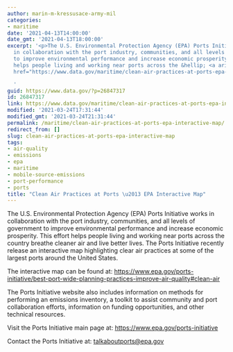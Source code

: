 ```yaml
---
author: marin-m-kressusace-army-mil
categories:
- maritime
date: '2021-04-13T14:00:00'
date_gmt: '2021-04-13T18:00:00'
excerpt: '<p>The U.S. Environmental Protection Agency (EPA) Ports Initiative works
  in collaboration with the port industry, communities, and all levels of government
  to improve environmental performance and increase economic prosperity. This effort
  helps people living and working near ports across the &hellip; <a aria-describedby="post-title-26847317"
  href="https://www.data.gov/maritime/clean-air-practices-at-ports-epa-interactive-map/">Continued</a></p>

  '
guid: https://www.data.gov/?p=26847317
id: 26847317
link: https://www.data.gov/maritime/clean-air-practices-at-ports-epa-interactive-map/
modified: '2021-03-24T17:31:44'
modified_gmt: '2021-03-24T21:31:44'
permalink: /maritime/clean-air-practices-at-ports-epa-interactive-map/
redirect_from: []
slug: clean-air-practices-at-ports-epa-interactive-map
tags:
- air-quality
- emissions
- epa
- maritime
- mobile-source-emissions
- port-performance
- ports
title: "Clean Air Practices at Ports \u2013 EPA Interactive Map"
---
```

The U.S. Environmental Protection Agency (EPA) Ports Initiative works in collaboration with the port industry, communities, and all levels of government to improve environmental performance and increase economic prosperity. This effort helps people living and working near ports across the country breathe cleaner air and live better lives. The Ports Initiative recently release an interactive map highlighting clear air practices at some of the largest ports around the United States.


The interactive map can be found at: https://www.epa.gov/ports-initiative/best-port-wide-planning-practices-improve-air-quality#clean-air


The Ports Initiative website also includes information on methods for performing an emissions inventory, a toolkit to assist community and port collaboration efforts, information on funding opportunities, and other technical resources.


Visit the Ports Initiative main page at: https://www.epa.gov/ports-initiative  

Contact the Ports Initiative at: talkaboutports@epa.gov


